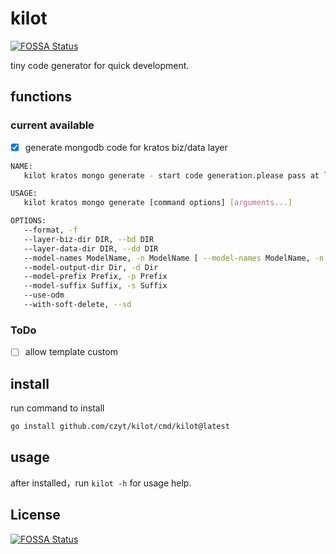 # kilot
[![FOSSA Status](https://app.fossa.com/api/projects/git%2Bgithub.com%2Fczyt%2Fkilot.svg?type=shield)](https://app.fossa.com/projects/git%2Bgithub.com%2Fczyt%2Fkilot?ref=badge_shield)

tiny code generator  for quick development.
## functions
### current available
 + [x] generate mongodb code for kratos biz/data layer
```bash
NAME:
   kilot kratos mongo generate - start code generation.please pass at least one arg as model name(multi model names are supported).

USAGE:
   kilot kratos mongo generate [command options] [arguments...]

OPTIONS:
   --format, -f                                                                     set whether to format generated code before write to file. (default: true)
   --layer-biz-dir DIR, --bd DIR                                                    set biz layer code store Dir DIR.default is `biz`. (default: "biz")
   --layer-data-dir DIR, --dd DIR                                                   set data layer code store Dir DIR.default is `data`. (default: "data")
   --model-names ModelName, -n ModelName [ --model-names ModelName, -n ModelName ]  set model names ModelName for mongo code generate.multi model names supported.
   --model-output-dir Dir, -d Dir                                                   set model save dir Dir.if not set tool working dir will be used.
   --model-prefix Prefix, -p Prefix                                                 set model name prefix Prefix.default is empty.
   --model-suffix Suffix, -s Suffix                                                 set model name suffix Suffix .default is empty.
   --use-odm                                                                        this flag set whether to use mongo odm (use mgm). (default: true)
   --with-soft-delete, --sd                                                         this flag set whether to generate soft delete feature code. (default: false)                                                                   this flag set whether to use mongo odm (use mgm). (default: true)

```
### ToDo
+ [ ] allow template custom
## install
run command to install
```bash
go install github.com/czyt/kilot/cmd/kilot@latest
```
## usage
after installed，run `kilot -h` for usage help.

## License
[![FOSSA Status](https://app.fossa.com/api/projects/git%2Bgithub.com%2Fczyt%2Fkilot.svg?type=large)](https://app.fossa.com/projects/git%2Bgithub.com%2Fczyt%2Fkilot?ref=badge_large)
